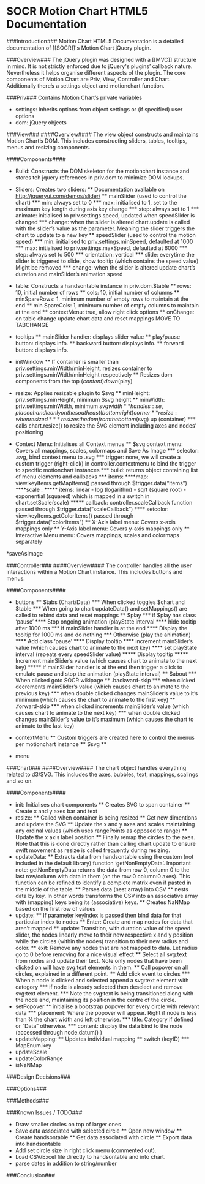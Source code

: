# SOCR  Motion Chart HTML5 Documentation

###Introduction###
Motion Chart HTML5 Documentation is a detailed documentation of [[SOCR]]'s Motion Chart jQuery plugin.

###Overview###
The jQuery plugin was designed with a [[MVC]] structure in mind. It is not strictly enforced due to jQuery's plugins’ callback nature. Nevertheless it helps organise different aspects of the plugin. The core components of Motion Chart are Priv, View, Controller and Chart. Additionally there’s a settings object and motionchart function.

###Priv###
Contains Motion Chart’s private variables

* settings: Inherits options from object settings or (if specified) user options
* dom: jQuery objects

###View###
####Overview####
The view object constructs and maintains Motion Chart’s DOM. This includes constructing sliders, tables, tooltips, menus and resizing components.

####Components####
* Build: Constructs the DOM skeleton for the motionchart instance and stores teh jquery references in priv.dom to minimize DOM lookups.
* Sliders: Creates two sliders: 
** Documentation available on http://jqueryui.com/demos/slider/
** mainSlider (used to control the chart)
*** min: always set to 0
*** max: initialised to 1, set to the maximum key length during axis key change
*** step: always set to 1
*** animate: initialised to priv.settings.speed, updated when speedSlider is changed
*** change: when the slider is altered chart.update is called with the slider’s value as the parameter. Meaning the slider triggers the chart to update to a new key
** speedSlider (used to control the motion speed)
*** min: initialised to priv.settings.minSpeed, defaulted at 1000
*** max: initialised to priv.settings.maxSpeed, defaulted at 6000
*** step: always set to 500
*** orientation: vertical
*** slide: everytime the slider is triggered to slide, show tooltip (which contains the speed value) Might be removed
*** change: when the slider is altered update chart’s duration and mainSlider’s animation speed

* table: Constructs a handsontable instance in priv.dom.$table
** rows: 10, initial number of rows
** cols: 10, initial number of columns
** minSpareRows: 1, minimum number of empty rows to maintain at the end
** min SpareCols: 1, minimum number of empty columns to maintain at the end
** contextMenu: true, allow right click options
** onChange: on table change update chart data and reset mappings MOVE TO TABCHANGE

* tooltips
** mainSlider handler: displays slider value
** play/pause button: displays info.
** backward button: displays info.
** forward button: displays info.

* initWindow
** If container is smaller than priv.settings.minWidth/minHeight, resizes container to priv.settings.minWidth/minHeight respectively
** Resizes dom components from the top ($content) down ($play)

* resize: Applies resizable plugin to $svg
** minHeight: priv.settings.minHeight, minimum $svg height
** minWidth: priv.settings.minWidth, minimum $svg width
** handles: se, place a handle only on the south east (bottom right) corner
** resize: when resized
*** resizes the dom from the bottom ($svg) up (container)
*** calls chart.resize() to resize the SVG element including axes and nodes’ positioning

* Context Menu: Initialises all Context menus
** $svg context menu: Covers all mappings, scales, colormaps and Save As Image
*** selector: .svg, bind context menu to .svg
*** trigger: none, we will create a custom trigger (right-click) in controller.contextmenu to bind the trigger to specific motionchart instances
*** build: returns object containing list of menu elements and callbacks
*** items:
****map: view.keyItems.getMapItems() passed through $trigger.data(“items”)
****scale :
***** items: linear - log (logarithm) - sqrt (square root) - exponential (squared) which is mapped in a switch in chart.setScale(scale)
*****  callback: controller.scaleCallback function passed through $trigger.data(“scaleCallback”)
**** setcolor: view.keyItems.getColorItems() passed through $trigger.data("colorItems")
** X-Axis label menu: Covers x-axis mappings only
** Y-Axis label menu: Covers y-axis mappings only
** Interactive Menu menu: Covers mappings, scales and colormaps separately

*saveAsImage

###Controller###
####Overview####
The controller handles all the user interactions within a Motion Chart instance. This includes buttons and menus.

####Components####
* buttons
** $tabs (Chart/Data)
*** When clicked toggles $chart and $table
*** When going to chart updateData() and setMappings() are called to rebind data and reset mappings
** $play
*** if $play has class ‘pause’
**** Stop ongoing animation (playState interval
**** hide tooltip after 1000 ms
*** if mainSlider handler is at the end
**** Display the tooltip for 1000 ms and do nothing
*** Otherwise (play the animation)
**** Add class ‘pause’
**** Display tooltip
**** increment mainSlider’s value (which causes chart to animate to the next key)
**** set playState interval (repeats every speedSlider value)
***** Display tooltip
***** Increment mainSlider’s value (which causes chart to animate to the next key) 
***** if mainSlider handler is at the end then trigger a click to emulate pause and stop the animation (playState interval)
** $about
*** When clicked goto SOCR wikipage
** .backward-skip
*** when clicked decrements mainSlider’s value (which causes chart to animate to the previous key)
*** when double clicked changes mainSlider’s value to it’s minimum (which causes the chart to animate to the first key)
** .forward-skip
*** when clicked increments mainSlider’s value (which causes chart to animate to the next key)
*** when double clicked changes mainSlider’s value to it’s maximum (which causes the chart to animate to the last key)

* contextMenu
** Custom triggers are created here to control the menus per motionchart instance
** $svg
** 

* menu

###Chart###
####Overview####
The chart object handles everything related to d3/SVG. This includes the axes, bubbles, text, mappings, scalings and so on.

####Components####

* init: Initialises chart components
** Creates SVG to span container
** Create x and y axes bar and text
* resize:
** Called when container is being resized
** Get new dimentions and update the SVG
** Update the x and y axes and scales maintaining any ordinal values (which uses rangePoints as opposed to range)
** Update the x axis label position
** Finally remap the circles to the axes. Note that this is done directly rather than calling chart.update to ensure swift movement as resize is called frequently during resizing.
* updateData:
** Extracts data from handsontable using the custom (not included in the default library) function ‘getNonEmptyData’. Important note: getNonEmptyData returns the data from row 0, column 0 to the last row/column with data in them (on the row:0 column:0 axes). This function can be refined to identify a complete matrix even if pasted in the middle of the table.
** Parses data (nest array) into CSV
** nests data by key. In other words transforms the CSV into an associative array with (mapping) keys being its (associative) keys.
** Creates NaNMap based on the first row of values
* update: 
** If parameter keyIndex is passed then bind data for that particular index to nodes
** Enter: Create and map nodes for data that aren’t mapped
** update: Transition, with duration value of the speed slider, the nodes linearly move to their new respective x and y position while the circles (within the nodes) transition to their new radius and color.
** exit: Remove any nodes that are not mapped to data. Let radius go to 0 before removing for a nice visual effect
** Select all svg:text from nodes and update their text. Note only nodes that have been clicked on will have svg:text elements in them.
** Call popover on all circles, explained in a different point.
** Add click event to circles
*** When a node is clicked and selected append a svg:text element with category
*** if node is already selected then deselect and remove svg:text element.
*** Note the svg:text is being transitioned along with the node and, maintaining its position in the centre of the circle.
* setPopover 
** initialise a bootstrap popover for every circle with relevant data
*** placement: Where the popover will appear. Right if node is less than ¾ the chart width and left otherwise.
*** title: Category if defined or “Data” otherwise.
*** content: display the data bind to the node (accessed through node.datum() )
* updateMapping:
** Updates individual mapping
** switch (keyID)
*** MapEnum.key
* updateScale
* updateColorRange
* isNaNMap

###Design Decisions###



###Options###

###Methods###

###Known Issues / TODO###
* Draw smaller circles on top of larger ones
* Save data associated with selected circle
** Open new window
** Create handsontable
** Get data associated with circle
** Export data into handsontable
* Add set circle size in right click menu (commented out).
* Load CSV/Excel file directly to handsontable and into chart.
* parse dates in addition to string/number

###Conclusion###

